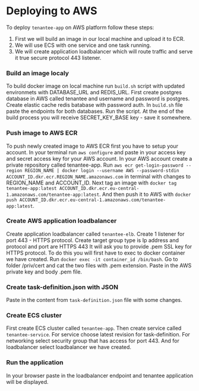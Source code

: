# Deploying to AWS

To deploy `tenantee-app` on AWS platform follow these steps:

1. First we will build an image in our local machine and upload it to ECR.
2. We will use ECS with one service and one task running.
3. We will create application loadbalancer which will route traffic and serve it true secure protocol 443 listener.

### Build an image localy

To build docker image on local machine run `build.sh` script with updated environmets with DATABASE_URL and REDIS_URL.
First create postgres database in AWS called tenantee and username and password is postgres.
Create elastic cache redis batabase with password auth.
In `build.sh` file paste the endpoints for both databases.
Run the script.
At the end of the build process you will receive SECRET_KEY_BASE key - save it somewhere.

### Push image to AWS ECR

To push newly created image to AWS ECR first you have to setup your account.
In your terminal run `aws configure` and paste in your access key and secret access key for your AWS account.
In your AWS account create a private repository called tenantee-app.
Run `aws ecr get-login-password --region REGION_NAME | docker login --username AWS --password-stdin ACCOUNT_ID.dkr.ecr.REGION_NAME.amazonaws.com` in terminal with changes to REGION_NAME and ACCOUNT_ID.
Next tag an image with `docker tag tenantee-app:latest ACCOUNT_ID.dkr.ecr.eu-central-1.amazonaws.com/tenantee-app:latest`.
And then push it to AWS with `docker push ACCOUNT_ID.dkr.ecr.eu-central-1.amazonaws.com/tenantee-app:latest`.

### Create AWS application loadbalancer

Create application loadbalancer called `tenantee-elb`.
Create 1 listener for port 443 - HTTPS protocol.
Create target group type is Ip address and protocol and port are HTTPS 443
It will ask you to provide .pem SSL key for HTTPS protocol.
To do this you will first have to exec to docker container we have created.
Run `docker exec -it container_id /bin/bash`.
Go to folder /priv/cert and cat the two files with .pem extension.
Paste in the AWS private key and body .pem file.

### Create task-definition.json with JSON

Paste in the content from `task-definition.json` file with some changes.

### Create ECS cluster

First create ECS cluster called `tenantee-app`.
Then create service called `tenantee-service`.
For service choose latest revision for task-definition.
For networking select security group that has access for port 443.
And for loadbalancer select loadbalancer we have created.

### Run the application

In your browser paste in the loadbalancer endpoint and tenantee application will be displayed.